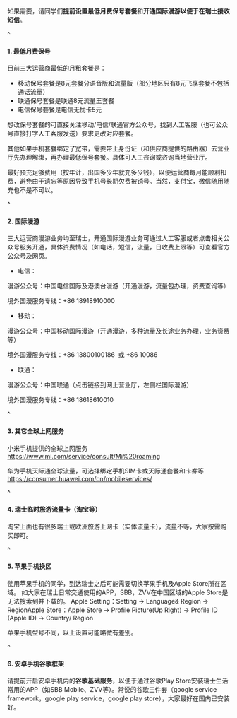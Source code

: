 如果需要，请同学们**提前设置最低月费保号套餐**和**开通国际漫游以便于在瑞士接收短信**。

^

#### **1. 最低月费保号**

目前三大运营商最低的月租套餐是：

* 移动保号套餐是8元套餐分语音版和流量版（部分地区只有8元飞享套餐不包括通话流量）
* 联通保号套餐是联通8元流量王套餐&#x20;
* 电信保号套餐是电信无忧卡5元

想改保号套餐的可直接关注移动/电信/联通官方公众号，找到人工客服（也可公众号直接打字人工客服发送）要求更改对应套餐。

其他如果手机套餐绑定了宽带，需要带上身份证（和供应商提供的路由器）去营业厅先办理解绑，再办理最低保号套餐。具体可人工咨询或咨询当地营业厅。

最好预充足够费用（按年计，出国多少年就充多少钱），以便运营商每月能顺利扣费，避免由于遗忘等原因导致手机号长期欠费被销号。当然，支付宝，微信随用随充也不是不可以。

^

#### **2. 国际漫游**

三大运营商漫游业务均至瑞士，开通国际漫游业务可通过人工客服或者点击相关公众号服务开通，具体资费情况（如电话，短信，流量，日收费上限等）可查看官方公众号及网页。

* 电信：

漫游公众号：中国电信国际及港澳台漫游（开通漫游，流量包办理，资费查询等）

境外国漫服务专线：+86 18918910000

* 移动：

漫游公众号：中国移动国际漫游（开通漫游，多种流量及长途业务办理，业务资费等）

境外国漫服务专线：+86 13800100186  或 +86 10086

* 联通：

漫游公众号：中国联通（点击链接到网上营业厅，左侧栏国际漫游）

境外国漫服务专线：+86 18618610010

^

#### **3. 其它全球上网服务**

小米手机提供的全球上网服务 <https://www.mi.com/service/consult/Mi%20roaming>

华为手机天际通全球流量，可选择绑定手机SIM卡或天际通套餐和卡券等<https://consumer.huawei.com/cn/mobileservices/>

^

#### **4. 瑞士临时旅游流量卡（淘宝等**）

淘宝上面也有很多瑞士或欧洲旅游上网卡（实体流量卡），流量不等，大家按需购买即可。

^

#### **5. 苹果手机换区**

使用苹果手机的同学，到达瑞士之后可能需要切换苹果手机及Apple Store所在区域。 如大家在瑞士日常交通使用的APP，SBB，ZVV在中国区域的Apple Store是无法搜索到并下载的。
Apple Setting：Setting -> Language& Region -> RegionApple Store：Apple Store -> Profile Picture(Up Right) -> Profile ID (Apple ID) -> Country/ Region&#x20;

苹果手机型号不同，以上设置可能略微有差别。

^

#### **6. 安卓手机谷歌框架**

请提前开启安卓手机内的**谷歌基础服务**，以便于通过谷歌Play Store安装瑞士生活常用的APP（如SBB Mobile、ZVV等）。常说的谷歌三件套（google service framework，google play service，google play store），大家最好在国内已安装好。

